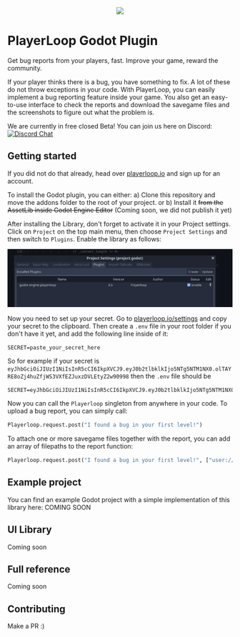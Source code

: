 <p align="center">
  <a href="https://playerloop.io" target="_blank" align="center">
    <img src="https://avatars.githubusercontent.com/u/97310002?s=200&v=4" width="100">
  </a>
  <br />
</p>

# PlayerLoop Godot Plugin

Get bug reports from your players, fast. Improve your game, reward the community.

If your player thinks there is a bug, you have something to fix. A lot of these do not throw exceptions in your code. With PlayerLoop, you can easily implement a bug reporting feature inside your game. You also get an easy-to-use interface to check the reports and download the savegame files and the screenshots to figure out what the problem is.

We are currently in free closed Beta! You can join us here on Discord: [![Discord Chat](https://img.shields.io/discord/929061183233884200?logo=discord&logoColor=ffffff&color=7389D8)](https://discord.gg/rGeGVqnVps)

## Getting started

If you did not do that already, head over [playerloop.io](https://playerloop.io) and sign up for an account.

To install the Godot plugin, you can either:
a) Clone this repository and move the addons folder to the root of your project.
or
b) Install it ~~from the AssetLib inside Godot Engine Editor~~ (Coming soon, we did not publish it yet)

After installing the Library, don't forget to activate it in your Project settings. Click on `Project` on the top main menu, then choose `Project Settings` and then switch to `Plugins`. Enable the library as follows:

![Activate Library](imgs/library_activate.png)

Now you need to set up your secret. Go to [playerloop.io/settings](https://playerloop.io/settings) and copy your secret to the clipboard.
Then create a `.env` file in your root folder if you don't have it yet, and add the following line inside of it:

```
SECRET=paste_your_secret_here
```

So for example if your secret is `eyJhbGciOiJIUzI1NiIsInR5cCI6IkpXVCJ9.eyJ0b2tlbklkIjo5NTg5NTM1NX0.olTAYRE8oZj4huZfjWS3VXfEZJuxzDVLEtyZ2w90998` then the `.env` file should be

```
SECRET=eyJhbGciOiJIUzI1NiIsInR5cCI6IkpXVCJ9.eyJ0b2tlbklkIjo5NTg5NTM1NX0.olTAYRE8oZj4huZfjWS3VXfEZJuxzDVLEtyZ2w90998
```

Now you can call the `Playerloop` singleton from anywhere in your code. To upload a bug report, you can simply call:
```python
Playerloop.request.post("I found a bug in your first level!")
```

To attach one or more savegame files together with the report, you can add an array of filepaths to the report function:

```python
Playerloop.request.post("I found a bug in your first level!", ["user://savegamefile.gd"])
```

## Example project

You can find an example Godot project with a simple implementation of this library here: COMING SOON

## UI Library

Coming soon

## Full reference

Coming soon

## Contributing

Make a PR :)